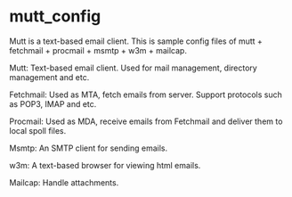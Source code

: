 # mutt_config
Mutt is a text-based email client. This is sample config files of mutt + fetchmail + procmail + msmtp + w3m + mailcap.

Mutt: Text-based email client. Used for mail management, directory management and etc.

Fetchmail: Used as MTA, fetch emails from server. Support protocols such as POP3, IMAP and etc.

Procmail: Used as MDA, receive emails from Fetchmail and deliver them to local spoll files.

Msmtp: An SMTP client for sending emails.

w3m: A text-based browser for viewing html emails.

Mailcap: Handle attachments.
